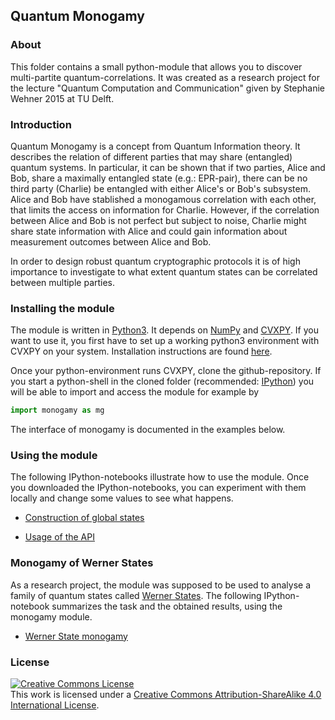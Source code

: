 ## Quantum Monogamy ##

### About ###

This folder contains a small python-module that allows you to discover multi-partite quantum-correlations. It was created as a research project for the lecture "Quantum Computation and Communication" given by Stephanie Wehner 2015 at TU Delft.

### Introduction ###

Quantum Monogamy is a concept from Quantum Information theory. It describes the relation of different parties that may share (entangled) quantum systems. In particular, it can be shown that if two parties, Alice and Bob, share a maximally entangled state (e.g.: EPR-pair), there can be no third party (Charlie) be entangled with either Alice's or Bob's subsystem. Alice and Bob have stablished a monogamous correlation with each other, that limits the access on information for Charlie. However, if the correlation between Alice and Bob is not perfect but subject to noise, Charlie might share state information with Alice and could gain information about measurement outcomes between Alice and Bob.

In order to design robust quantum cryptographic protocols it is of high importance to investigate to what extent quantum states can be correlated between multiple parties. 

### Installing the module ###

The module is written in [Python3](https://www.python.org). It depends on [NumPy](http://www.numpy.org/) and [CVXPY](http://cvxpy.readthedocs.org/en/latest/index.html). If you want to use it, you first have to set up a working python3 environment with CVXPY on your system. Installation instructions are found [here](http://cvxpy.readthedocs.org/en/latest/install/index.html).

Once your python-environment runs CVXPY, clone the github-repository. If you start a python-shell in the cloned folder (recommended: [IPython](http://ipython.org/)) you will be able to import and access the module for example by

```python
import monogamy as mg
```
 
The interface of monogamy is documented in the examples below.

### Using the module ###

The following IPython-notebooks illustrate how to use the module. Once you downloaded the IPython-notebooks, you can experiment with them locally and change some values to see what happens.

* [Construction of global states](http://nbviewer.ipython.org/github/CoolRunning/monogamy/blob/master/global.ipynb)

* [Usage of the API](http://nbviewer.ipython.org/github/CoolRunning/monogamy/blob/master/mono.ipynb)

### Monogamy of Werner States ###

As a research project, the module was supposed to be used to analyse a family of quantum states called [Werner States](http://en.wikipedia.org/wiki/Werner_state). The following IPython-notebook summarizes the task and the obtained results, using the monogamy module.

* [Werner State monogamy](http://nbviewer.ipython.org/github/CoolRunning/monogamy/blob/master/werner_monogamy.ipynb)

### License ###

<a rel="license" href="http://creativecommons.org/licenses/by-sa/4.0/"><img alt="Creative Commons License" style="border-width:0" src="https://i.creativecommons.org/l/by-sa/4.0/88x31.png" /></a><br />This work is licensed under a <a rel="license" href="http://creativecommons.org/licenses/by-sa/4.0/">Creative Commons Attribution-ShareAlike 4.0 International License</a>.
